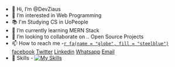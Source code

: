 - 👋 Hi, I’m @DevZiaus
- 👀 I’m interested in Web Programming
- 📚 I'm Studying CS in UoPeople
- 🌱 I’m currently learning MERN Stack
- 💞️ I’m looking to collaborate on .. Open Source Projects
- 📫 How to reach me 
-<a href="https://devziaus.xyz" target="_blank">`r fa(name = "globe", fill = "steelblue")`</a> <a href="https://www.facebook.com/DevZiaus" target="_blank">facebook</a> <a href="https://twitter.com/DevZiaus" target="_blank">Twitter</a> <a href="https://www.linkedin.com/in/devziaus" target="_blank">Linkedin</a> <a href="https://wa.me/message/KKFDKSU6GSCRJ1" target="_blank">Whatsapp</a> <a href="mailto:contact@devziaus.xyz" target="_blank">Email</a>
- 🎯 Skills - [![My Skills](https://skills.thijs.gg/icons?i=nodejs,react,express,mongodb,js,html,css,bootstrap,tailwind,php,laravel)](https://skills.thijs.gg)

<!---
DevZiaus/DevZiaus is a ✨ special ✨ repository because its `README.md` (this file) appears on your GitHub profile.
You can click the Preview link to take a look at your changes.
--->
